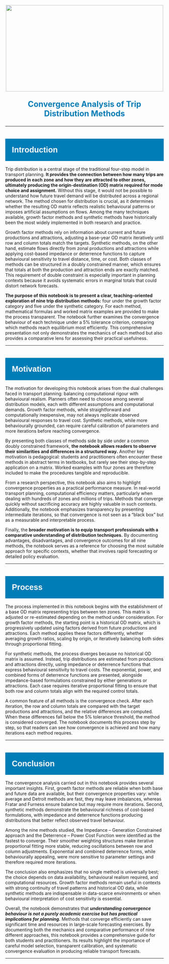 <p style='text-align: center'>
  <img src='https://ops.fhwa.dot.gov/publications/fhwahop18073/images/figure1.png' width='500' height=275/>
</p>

<div style='text-align:center'>
    <p style='font-size: 25px; color: rgb(0,125,183);'><b>Convergence Analysis of Trip Distribution Methods</b></p>
</div>

---

# <h1 style='background-color: rgb(0,125,183); padding: 21px; color: #FFFFFF; font-family: Helvetica; font-size: 25px'>**Introduction**</h1> 

Trip distribution is a central stage of the traditional four-step model in transport planning. <b>It provides the connection between how many trips are produced in each zone and how they are attracted to other zones, ultimately producing the origin-destination (OD) matrix required for mode choice and assignment.</b> Without this stage, it would not be possible to understand how future travel demand will be distributed across a regional network. The method chosen for distribution is crucial, as it determines whether the resulting OD matrix reflects realistic behavioural patterns or imposes artificial assumptions on flows. Among the many techniques available, growth factor methods and synthetic methods have historically been the most widely implemented in both research and practice.  

Growth factor methods rely on information about current and future productions and attractions, adjusting a base-year OD matrix iteratively until row and column totals match the targets. Synthetic methods, on the other hand, estimate flows directly from zonal productions and attractions while applying cost-based impedance or deterrence functions to capture behavioural sensitivity to travel distance, time, or cost. Both classes of methods can be structured in a doubly constrained manner, which ensures that totals at both the production and attraction ends are exactly matched. This requirement of double constraint is especially important in planning contexts because it avoids systematic errors in marginal totals that could distort network forecasts.  

<b>The purpose of this notebook is to present a clear, teaching-oriented exploration of nine trip distribution methods:</b> four under the growth factor category and five under the synthetic category. For each method, mathematical formulas and worked matrix examples are provided to make the process transparent. The notebook further examines the convergence behaviour of each technique under a 5% tolerance criterion, comparing which methods reach equilibrium most efficiently. This comprehensive presentation not only demonstrates the mechanics of each method but also provides a comparative lens for assessing their practical usefulness.  

---

# <h1 style='background-color: rgb(0,125,183); padding: 21px; color: #FFFFFF; font-family: Helvetica; font-size: 25px'>**Motivation**</h1> 

The motivation for developing this notebook arises from the dual challenges faced in transport planning: balancing computational rigour with behavioural realism. Planners often need to choose among several distribution models, each with different assumptions and computational demands. Growth factor methods, while straightforward and computationally inexpensive, may not always replicate observed behavioural responses to travel cost. Synthetic methods, while more behaviourally grounded, can require careful calibration of parameters and more iterations before reaching convergence.  

By presenting both classes of methods side by side under a common doubly constrained framework, <b>the notebook allows readers to observe their similarities and differences in a structured way.</b> Another key motivation is pedagogical: students and practitioners often encounter these methods in abstract terms in textbooks, but rarely see their step-by-step application on a matrix. Worked examples with four zones are therefore included to make the procedures tangible and reproducible.  

From a research perspective, this notebook also aims to highlight convergence properties as a practical performance measure. In real-world transport planning, computational efficiency matters, particularly when dealing with hundreds of zones and millions of trips. Methods that converge quickly without sacrificing accuracy are highly valuable in such contexts. Additionally, the notebook emphasizes transparency by presenting intermediate iterations, so that convergence is not seen as a “black box” but as a measurable and interpretable process.  

Finally, the <b>broader motivation is to equip transport professionals with a comparative understanding of distribution techniques.</b> By documenting advantages, disadvantages, and convergence outcomes for all nine methods, the notebook serves as a reference for choosing the most suitable approach for specific contexts, whether that involves rapid forecasting or detailed policy evaluation.  

---

# <h1 style='background-color: rgb(0,125,183); padding: 21px; color: #FFFFFF; font-family: Helvetica; font-size: 25px'>**Process**</h1> 

The process implemented in this notebook begins with the establishment of a base OD matrix representing trips between ten zones. This matrix is adjusted or re-estimated depending on the method under consideration. For growth factor methods, the starting point is a historical OD matrix, which is progressively updated using factors derived from future productions and attractions. Each method applies these factors differently, whether averaging growth ratios, scaling by origin, or iteratively balancing both sides through proportional fitting.  

For synthetic methods, the process diverges because no historical OD matrix is assumed. Instead, trip distributions are estimated from productions and attractions directly, using impedance or deterrence functions that express behavioural sensitivity to travel costs. The exponential, power, and combined forms of deterrence functions are presented, alongside impedance-based formulations constrained by either generations or attractions. Each case requires iterative proportional fitting to ensure that both row and column totals align with the required control totals.  

A common feature of all methods is the convergence check. After each iteration, the row and column totals are compared with the target productions and attractions, and the relative differences are computed. When these differences fall below the 5% tolerance threshold, the method is considered converged. The notebook documents this process step by step, so that readers can see how convergence is achieved and how many iterations each method requires.  

---

# <h1 style='background-color: rgb(0,125,183); padding: 21px; color: #FFFFFF; font-family: Helvetica; font-size: 25px'>**Conclusion**</h1> 

The convergence analysis carried out in this notebook provides several important insights. First, growth factor methods are reliable when both base and future data are available, but their convergence properties vary: while average and Detroit methods are fast, they may leave imbalances, whereas Fratar and Furness ensure balance but may require more iterations. Second, synthetic methods demonstrate the behavioural richness of cost-based formulations, with impedance and deterrence functions producing distributions that better reflect observed travel behaviour.  

Among the nine methods studied, the Impedance – Generation Constrained approach and the Deterrence – Power Cost Function were identified as the fastest to converge. Their smoother weighting structures make iterative proportional fitting more stable, reducing oscillations between row and column adjustments. Exponential and combined deterrence forms, while behaviourally appealing, were more sensitive to parameter settings and therefore required more iterations.  

The conclusion also emphasizes that no single method is universally best; the choice depends on data availability, behavioural realism required, and computational resources. Growth factor methods remain useful in contexts with strong continuity of travel patterns and historical OD data, while synthetic methods are indispensable in data-scarce environments or when behavioural interpretation of cost sensitivity is essential.  

Overall, the notebook demonstrates that <b><i>understanding convergence behaviour is not a purely academic exercise but has practical implications for planning.</i></b> Methods that converge efficiently can save significant time and resources in large-scale forecasting exercises. By documenting both the mechanics and comparative performance of nine different approaches, this notebook provides a comprehensive guide for both students and practitioners. Its results highlight the importance of careful model selection, transparent calibration, and systematic convergence evaluation in producing reliable transport forecasts.  

---